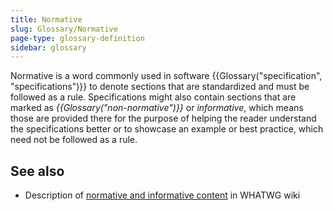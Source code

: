 ```yaml
---
title: Normative
slug: Glossary/Normative
page-type: glossary-definition
sidebar: glossary
---
```


Normative is a word commonly used in software {{Glossary("specification", "specifications")}} to denote sections that are standardized and must be followed as a rule. Specifications might also contain sections that are marked as _{{Glossary("non-normative")}}_ or _informative_, which means those are provided there for the purpose of helping the reader understand the specifications better or to showcase an example or best practice, which need not be followed as a rule.

## See also

- Description of [normative and informative content](https://wiki.whatwg.org/wiki/Specs/howto#Content) in WHATWG wiki
